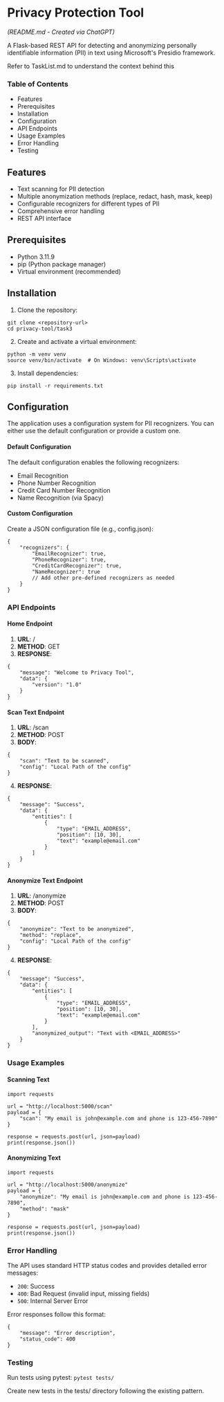 # Privacy Protection Tool
_(README.md - Created via ChatGPT)_

A Flask-based REST API for detecting and anonymizing personally identifiable information (PII) in text using Microsoft's Presidio framework.

Refer to TaskList.md to understand the context behind this

### Table of Contents

- Features
- Prerequisites
- Installation
- Configuration
- API Endpoints
- Usage Examples
- Error Handling
- Testing

## Features

- Text scanning for PII detection
- Multiple anonymization methods (replace, redact, hash, mask, keep)
- Configurable recognizers for different types of PII
- Comprehensive error handling
- REST API interface

## Prerequisites

- Python 3.11.9
- pip (Python package manager)
- Virtual environment (recommended)

## Installation
1. Clone the repository:

```
git clone <repository-url>
cd privacy-tool/task3
```
2. Create and activate a virtual environment:

```
python -m venv venv
source venv/bin/activate  # On Windows: venv\Scripts\activate
```
3. Install dependencies:

```pip install -r requirements.txt```

## Configuration
The application uses a configuration system for PII recognizers. You can either use the default configuration or provide a custom one.

#### Default Configuration
The default configuration enables the following recognizers:

- Email Recognition
- Phone Number Recognition
- Credit Card Number Recognition
- Name Recognition (via Spacy)

#### Custom Configuration

Create a JSON configuration file (e.g., config.json):
```
{
    "recognizers": {
        "EmailRecognizer": true,
        "PhoneRecognizer": true,
        "CreditCardRecognizer": true,
        "NameRecognizer": true
        // Add other pre-defined recognizers as needed
    }
}
```

### API Endpoints

#### Home Endpoint
1. **URL**: /
2. **METHOD**: GET
3. **RESPONSE**: 
```
{
    "message": "Welcome to Privacy Tool",
    "data": {
        "version": "1.0"
    }
}
```

#### Scan Text Endpoint
1. **URL**: /scan
2. **METHOD**: POST
3. **BODY**: 
```
{
    "scan": "Text to be scanned",
    "config": "Local Path of the config"
}
```
4. **RESPONSE**: 
```
{
    "message": "Success",
    "data": {
        "entities": [
            {
                "type": "EMAIL_ADDRESS",
                "position": [10, 30],
                "text": "example@email.com"
            }
        ]
    }
}
```

#### Anonymize Text Endpoint
1. **URL**: /anonymize
2. **METHOD**: POST
3. **BODY**: 
```
{
    "anonymize": "Text to be anonymized",
    "method": "replace",
    "config": "Local Path of the config"
}
```
4. **RESPONSE**: 
```
{
    "message": "Success",
    "data": {
        "entities": [
            {
                "type": "EMAIL_ADDRESS",
                "position": [10, 30],
                "text": "example@email.com"
            }
        ],
        "anonymized_output": "Text with <EMAIL_ADDRESS>"
    }
}
```

### Usage Examples

#### Scanning Text
```
import requests

url = "http://localhost:5000/scan"
payload = {
    "scan": "My email is john@example.com and phone is 123-456-7890"
}

response = requests.post(url, json=payload)
print(response.json())
```

#### Anonymizing Text
```
import requests

url = "http://localhost:5000/anonymize"
payload = {
    "anonymize": "My email is john@example.com and phone is 123-456-7890",
    "method": "mask"
}

response = requests.post(url, json=payload)
print(response.json())
```

### Error Handling
The API uses standard HTTP status codes and provides detailed error messages:
- `200`: Success
- `400`: Bad Request (invalid input, missing fields)
- `500`: Internal Server Error

Error responses follow this format:
```
{
    "message": "Error description",
    "status_code": 400
}
```

### Testing
Run tests using pytest:
`pytest tests/`

Create new tests in the tests/ directory following the existing pattern.